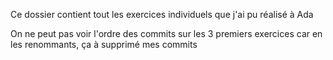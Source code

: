 Ce dossier contient tout les exercices individuels que j'ai pu réalisé à Ada

On ne peut pas voir l'ordre des commits sur les 3 premiers exercices car en les renommants, ça à supprimé mes commits